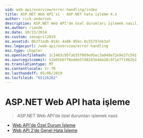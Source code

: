 ```yaml
---
uid: web-api/overview/error-handling/index
title: ASP.NET Web API'si - ASP.NET hata işleme 4.x
author: rick-anderson
description: ASP.NET Web API'de özel durumları işlemek nasıl.
ms.author: riande
ms.date: 10/23/2014
ms.custom: seoapril2019
ms.assetid: 0b2f1edb-816c-4a86-95bc-0c55797eb3af
msc.legacyurl: /web-api/overview/error-handling
msc.type: chapter
ms.openlocfilehash: 1c1403c95fab35f069e95ec3a049e72e9e37c591
ms.sourcegitcommit: 51b01b6ff8edde57d8243e4da28c9f1e7f1962b2
ms.translationtype: MT
ms.contentlocale: tr-TR
ms.lasthandoff: 05/06/2019
ms.locfileid: "65126262"
---
```

# <a name="error-handling-in-aspnet-web-api"></a>ASP.NET Web API hata işleme

> ASP.NET Web API'de özel durumları işlemek nasıl.

- [Web API'de Özel Durum İşleme](exception-handling.md)
- [Web API 2’de Genel Hata İşleme](web-api-global-error-handling.md)
